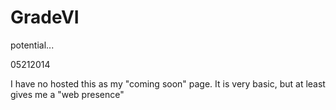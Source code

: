 GradeVI
=======

potential...

05212014

I have no hosted this as my "coming soon" page. It is very basic, but at least gives me a "web presence"
